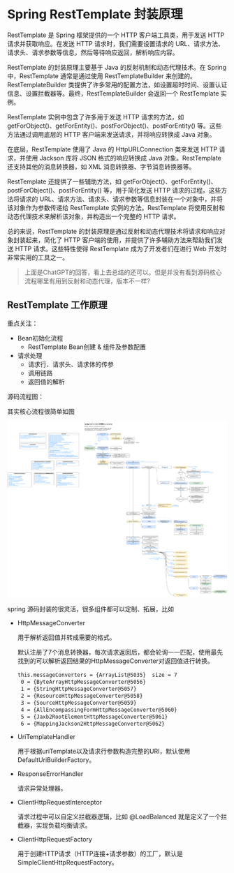 # Spring RestTemplate 封装原理

RestTemplate 是 Spring 框架提供的一个 HTTP 客户端工具类，用于发送 HTTP 请求并获取响应。在发送 HTTP 请求时，我们需要设置请求的 URL、请求方法、请求头、请求参数等信息，然后等待响应返回，解析响应内容。

RestTemplate 的封装原理主要基于 Java 的反射机制和动态代理技术。在 Spring 中，RestTemplate 通常是通过使用 RestTemplateBuilder 来创建的。RestTemplateBuilder 类提供了许多常用的配置方法，如设置超时时间、设置认证信息、设置拦截器等。最终，RestTemplateBuilder 会返回一个 RestTemplate 实例。

RestTemplate 实例中包含了许多用于发送 HTTP 请求的方法，如 getForObject()、getForEntity()、postForObject()、postForEntity() 等。这些方法通过调用底层的 HTTP 客户端来发送请求，并将响应转换成 Java 对象。

在底层，RestTemplate 使用了 Java 的 HttpURLConnection 类来发送 HTTP 请求，并使用 Jackson 库将 JSON 格式的响应转换成 Java 对象。RestTemplate 还支持其他的消息转换器，如 XML 消息转换器、字节消息转换器等。

RestTemplate 还提供了一些辅助方法，如 getForObject()、getForEntity()、postForObject()、postForEntity() 等，用于简化发送 HTTP 请求的过程。这些方法将请求的 URL、请求方法、请求头、请求参数等信息封装在一个对象中，并将该对象作为参数传递给 RestTemplate 实例的方法。RestTemplate 将使用反射和动态代理技术来解析该对象，并构造出一个完整的 HTTP 请求。

总的来说，RestTemplate 的封装原理是通过反射和动态代理技术将请求和响应对象封装起来，简化了 HTTP 客户端的使用，并提供了许多辅助方法来帮助我们发送 HTTP 请求。这些特性使得 RestTemplate 成为了开发者们在进行 Web 开发时非常实用的工具之一。

>  上面是ChatGPT的回答，看上去总结的还可以。但是并没有看到源码核心流程哪里有用到反射和动态代理，版本不一样?

## RestTemplate 工作原理

重点关注：

+ Bean初始化流程
  + RestTemplate Bean创建 & 组件及参数配置
+ 请求处理
  + 请求行、请求头、请求体的传参
  + 调用链路
  + 返回值的解析

源码流程图：

其实核心流程很简单如图

![](imgs/spring-resttemplate-workflow.png)

spring 源码封装的很灵活，很多组件都可以定制、拓展，比如

+ HttpMessageConverter

  用于解析返回值并转成需要的格式。

  默认注册了7个消息转换器，每次请求返回后，都会轮询一一匹配，使用最先找到的可以解析返回结果的HttpMessageConverter对返回值进行转换。

  ```
  this.messageConverters = {ArrayList@5035}  size = 7
   0 = {ByteArrayHttpMessageConverter@5056} 
   1 = {StringHttpMessageConverter@5057} 
   2 = {ResourceHttpMessageConverter@5058} 
   3 = {SourceHttpMessageConverter@5059} 
   4 = {AllEncompassingFormHttpMessageConverter@5060} 
   5 = {Jaxb2RootElementHttpMessageConverter@5061} 
   6 = {MappingJackson2HttpMessageConverter@5062} 
  ```

+ UriTemplateHandler

  用于根据uriTemplate以及请求行参数构造完整的URI，默认使用 DefaultUriBuilderFactory。

+ ResponseErrorHandler

  请求异常处理器。

+ ClientHttpRequestInterceptor

  请求过程中可以自定义拦截器逻辑，比如 @LoadBalanced 就是定义了一个拦截器，实现负载均衡请求。

+ ClientHttpRequestFactory

  用于创建HTTP请求（HTTP连接+请求参数）的工厂，默认是SimpleClientHttpRequestFactory。

